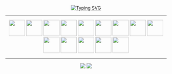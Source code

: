 <div align="center">

[![Typing SVG](https://readme-typing-svg.herokuapp.com?font=DM+Sans&weight=300&size=25&pause=1000&color=F7F7F7&center=true&vCenter=true&random=false&height=40&lines=Hello+World!;I'm+a+Full-stack+Developer+)](https://git.io/typing-svg)

 <hr />
 
<img src="https://cdn.jsdelivr.net/gh/devicons/devicon@latest/icons/html5/html5-original.svg" height="50px" width="50px" />
<img src="https://cdn.jsdelivr.net/gh/devicons/devicon@latest/icons/css3/css3-original.svg" height="50px" width="50px" />
<img src="https://cdn.jsdelivr.net/gh/devicons/devicon@latest/icons/sass/sass-original.svg" height="50px" width="50px" />
<img src="https://cdn.jsdelivr.net/gh/devicons/devicon@latest/icons/materialui/materialui-original.svg" height="50px" width="50px" />
<img src="https://cdn.jsdelivr.net/gh/devicons/devicon@latest/icons/javascript/javascript-original.svg" height="50px" width="50px" />
<img src="https://cdn.jsdelivr.net/gh/devicons/devicon@latest/icons/typescript/typescript-original.svg" height="50px" width="50px" />
<img src="https://cdn.jsdelivr.net/gh/devicons/devicon@latest/icons/react/react-original.svg" height="50px" width="50px" />
<img src="https://cdn.jsdelivr.net/gh/devicons/devicon@latest/icons/redux/redux-original.svg" height="50px" width="50px" />
<img src="https://cdn.jsdelivr.net/gh/devicons/devicon@latest/icons/nodejs/nodejs-original.svg" height="50px" width="50px" />
<img src="https://cdn.jsdelivr.net/gh/devicons/devicon@latest/icons/express/express-original.svg" height="50px" width="50px" />
<img src="https://cdn.jsdelivr.net/gh/devicons/devicon@latest/icons/nestjs/nestjs-original.svg" height="50px" width="50px" />
<img src="https://cdn.jsdelivr.net/gh/devicons/devicon@latest/icons/postgresql/postgresql-original.svg" height="50px" width="50px" />
<img src="https://cdn.jsdelivr.net/gh/devicons/devicon@latest/icons/webpack/webpack-original.svg" height="50px" width="50px" />
<img src="https://cdn.jsdelivr.net/gh/devicons/devicon@latest/icons/git/git-original.svg" height="50px" width="50px" />

<hr />

![](http://github-profile-summary-cards.vercel.app/api/cards/repos-per-language?username=Sadlineee&theme=dark) ![](http://github-profile-summary-cards.vercel.app/api/cards/stats?username=Sadlineee&theme=dark)

</div>
